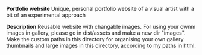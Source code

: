 **Portfolio website**
Unique, personal portfolio website of a visual artist with a bit of an experimental approach

**Description**
Reusable website with changable images. For using your ownm images in gallery, please go in dist/assets and make a new dir "images".
Make the custom paths in this directory for organising your own gallery thumbnails and large images in this directory, according to my paths in html.

